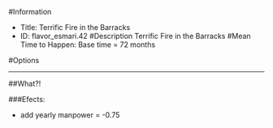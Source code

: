 #Information
 - Title: Terrific Fire in the Barracks
 - ID: flavor_esmari.42
#Description
Terrific Fire in the Barracks
#Mean Time to Happen:
Base time = 72 months

#Options

___
##What?!

###Efects:<ul><li>add yearly manpower = -0.75</li></ul>
